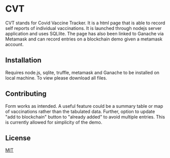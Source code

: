 # CVT

CVT stands for Covid Vaccine Tracker. It is a html page that is able to record self reports of individual vaccinations. It is launched through nodejs server application and uses SQLlite. The page has also been linked to Ganache via Metamask and can record entries on a blockchain demo given a metamask account.

## Installation

Requires node.js, sqlite, truffle, metamask and Ganache to be installed on local machine. 
To view please download all files.

## Contributing
Form works as intended. A useful feature could be a summary table or map of vaccinations rather than the tabulated data. Further, option to update "add to blockchain" button to "already added" to avoid multiple entries. This is currently allowed for simplicity of the demo.

## License
[MIT](https://choosealicense.com/licenses/mit/)
